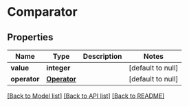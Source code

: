 # Comparator

## Properties
Name | Type | Description | Notes
------------ | ------------- | ------------- | -------------
**value** | **integer** |  | [default to null]
**operator** | [**Operator**](Operator.md) |  | [default to null]

[[Back to Model list]](../README.md#documentation-for-models) [[Back to API list]](../README.md#documentation-for-api-endpoints) [[Back to README]](../README.md)


